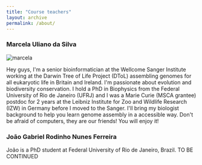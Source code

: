 ```yaml
---
title: "Course teachers"
layout: archive
permalink: /about/
---
```


### Marcela Uliano da Silva  

![marcela](https://github.com/eukaryotic-genome-assembly/eukaryotic-genome-assembly.github.io/blob/master/_pages/IMG_1850%20copy%202.jpeg)

Hey guys, I'm a senior bioinformatician at the Wellcome Sanger Institute working at the Darwin Tree of Life Project (DToL) assembling genomes for all eukaryotic life in Britain and Ireland. I'm passionate about evolution and biodiversity conservation. I hold a PhD in Biophysics from the Federal University of Rio de Janeiro (UFRJ) and I was a Marie Curie (MSCA grantee) postdoc for 2 years at the Leibniz Institute for Zoo and Wildlife Research (IZW) in Germany before I moved to the Sanger. I'll bring my biologist background to help you learn genome assembly in a accessible way. Don't be afraid of computers, they are our friends! You will enjoy it! 



### João Gabriel Rodinho Nunes Ferreira

João is a PhD student at Federal University of Rio de Janeiro, Brazil. TO BE CONTINUED

